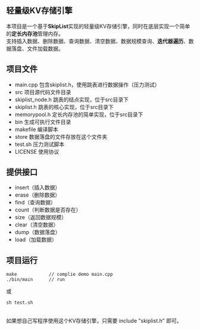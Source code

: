 ## 轻量级KV存储引擎

本项目是一个基于**SkipList**实现的轻量级KV存储引擎，同时在底层实现一个简单的**定长内存池**管理内存。<br/>
支持插入数据、删除数据、查询数据、清空数据、数据规模查询、**迭代器遍历**、数据落盘、文件加载数据。

## 项目文件
* main.cpp 包含skiplist.h，使用跳表进行数据操作（压力测试）
* src 项目源代码文件目录
* skiplist_node.h 跳表的结点实现，位于src目录下
* skiplist.h 跳表的核心实现，位于src目录下
* memorypool.h 定长内存池的简单实现，位于src目录下
* bin 生成可执行文件目录
* makefile 编译脚本
* store 数据落盘的文件存放在这个文件夹 
* test.sh 压力测试脚本
* LICENSE 使用协议

## 提供接口
* insert（插入数据）
* erase（删除数据）
* find（查询数据）
* count（判断数据是否存在）
* size（返回数据规模）
* clear（清空数据）
* dump（数据落盘）
* load（加载数据）

## 项目运行
```
make            // complie demo main.cpp
./bin/main      // run 
```
或
```
sh test.sh
```
<br/>
如果想自己写程序使用这个KV存储引擎，只需要 include "skiplist.h" 即可。
